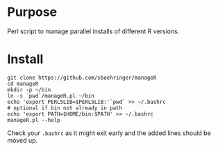 # Purpose

Perl script to manage parallel installs of different R versions.

# Install

```
git clone https://github.com/sboehringer/manageR
cd manageR
mkdir -p ~/bin
ln -s `pwd`/manageR.pl ~/bin
echo 'export PERL5LIB=$PERL5LIB:'`pwd` >> ~/.bashrc
# optional if bin not already in path
echo 'export PATH=$HOME/bin:$PATH' >> ~/.bashrc
manageR.pl --help
```

Check your ```.bashrc``` as it might exit early and the added lines should be moved up.
